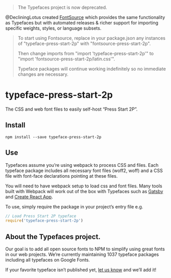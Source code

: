 >The Typefaces project is now deprecated.

@DecliningLotus created
[FontSource](https://github.com/fontsource/fontsource) which provides the
same functionality as Typefaces but with automated releases & richer
support for importing specific weights, styles, or language subsets.
>
>To start using Fontsource, replace in your package.json any instances of
"typeface-press-start-2p" with "fontsource-press-start-2p".
>
> Then change imports from "import 'typeface-press-start-2p'" to "import 'fontsource-press-start-2p/latin.css'".
>
>Typeface packages will continue working indefinitely so no immediate
>changes are necessary.

# typeface-press-start-2p

The CSS and web font files to easily self-host “Press Start 2P”.

## Install

`npm install --save typeface-press-start-2p`

## Use

Typefaces assume you’re using webpack to process CSS and files. Each typeface
package includes all necessary font files (woff2, woff) and a CSS file with
font-face declarations pointing at these files.

You will need to have webpack setup to load css and font files. Many tools built
with Webpack will work out of the box with Typefaces such as [Gatsby](https://github.com/gatsbyjs/gatsby)
and [Create React App](https://github.com/facebookincubator/create-react-app).

To use, simply require the package in your project’s entry file e.g.

```javascript
// Load Press Start 2P typeface
require('typeface-press-start-2p')
```

## About the Typefaces project.

Our goal is to add all open source fonts to NPM to simplify using great fonts in
our web projects. We’re currently maintaining 1037 typeface packages
including all typefaces on Google Fonts.

If your favorite typeface isn’t published yet, [let us know](https://github.com/KyleAMathews/typefaces)
and we’ll add it!
